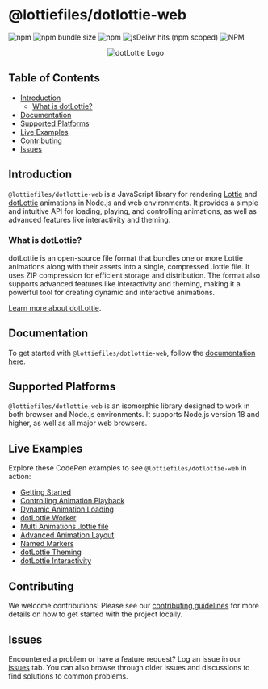 # @lottiefiles/dotlottie-web

![npm](https://img.shields.io/npm/v/@lottiefiles/dotlottie-web)
![npm bundle size](https://img.shields.io/bundlephobia/minzip/@lottiefiles/dotlottie-web)
![npm](https://img.shields.io/npm/dw/@lottiefiles/dotlottie-web)
![jsDelivr hits (npm scoped)](https://img.shields.io/jsdelivr/npm/hw/%40lottiefiles/dotlottie-web)
![NPM](https://img.shields.io/npm/l/@lottiefiles/dotlottie-web)

<p align="center">
  <img src="https://user-images.githubusercontent.com/23125742/201124166-c2a0bc2a-018b-463b-b291-944fb767b5c2.png" alt="dotLottie Logo" />
</p>

## Table of Contents

* [Introduction](#introduction)
  * [What is dotLottie?](#what-is-dotlottie)
* [Documentation](#documentation)
* [Supported Platforms](#supported-platforms)
* [Live Examples](#live-examples)
* [Contributing](#contributing)
* [Issues](#issues)

## Introduction

`@lottiefiles/dotlottie-web` is a JavaScript library for rendering [Lottie](https://lottiefiles.github.io/lottie-docs/) and [dotLottie](https://dotlottie.io) animations in Node.js and web environments. It provides a simple and intuitive API for loading, playing, and controlling animations, as well as advanced features like interactivity and theming.

### What is dotLottie?

dotLottie is an open-source file format that bundles one or more Lottie animations along with their assets into a single, compressed .lottie file. It uses ZIP compression for efficient storage and distribution. The format also supports advanced features like interactivity and theming, making it a powerful tool for creating dynamic and interactive animations.

[Learn more about dotLottie](https://dotlottie.io/).

## Documentation

To get started with `@lottiefiles/dotlottie-web`, follow the [documentation here](https://developers.lottiefiles.com/docs/dotlottie-player/dotlottie-web/).

## Supported Platforms

`@lottiefiles/dotlottie-web` is an isomorphic library designed to work in both browser and Node.js environments. It supports Node.js version 18 and higher, as well as all major web browsers.

## Live Examples

Explore these CodePen examples to see `@lottiefiles/dotlottie-web` in action:

* [Getting Started](https://codepen.io/lottiefiles/pen/JjzJZmL)
* [Controlling Animation Playback](https://codepen.io/lottiefiles/pen/dyrRKwg)
* [Dynamic Animation Loading](https://codepen.io/lottiefiles/pen/JjzJZgB)
* [dotLottie Worker](https://codepen.io/lottiefiles/pen/VwJZPrQ)
* [Multi Animations .lottie file](https://codepen.io/lottiefiles/pen/wvOxdRa)
* [Advanced Animation Layout](https://codepen.io/lottiefiles/pen/LYvZveR)
* [Named Markers](https://codepen.io/lottiefiles/pen/RwOROKp)
* [dotLottie Theming](https://codepen.io/lottiefiles/pen/BaEzEeq)
* [dotLottie Interactivity](https://codepen.io/lottiefiles/pen/VwJvdRN)

## Contributing

We welcome contributions! Please see our [contributing guidelines](../../CONTRIBUTING.md) for more details on how to get started with the project locally.

## Issues

Encountered a problem or have a feature request? Log an issue in our [issues](https://github.com/LottieFiles/dotlottie-web/issues) tab. You can also browse through older issues and discussions to find solutions to common problems.
